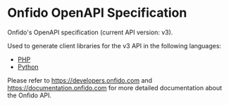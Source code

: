 # Onfido OpenAPI Specification

Onfido's OpenAPI specification (current API version: v3).

Used to generate client libraries for the v3 API in the following languages:

* [PHP](https://github.com/onfido/api-php-client)
* [Python](https://github.com/onfido/api-python-client)

Please refer to https://developers.onfido.com and
https://documentation.onfido.com for more detailed documentation about the
Onfido API.
